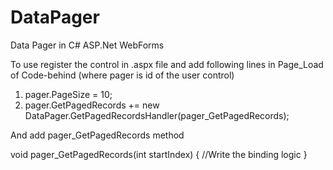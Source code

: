 DataPager
=========

Data Pager in C# ASP.Net WebForms

To use register the control in .aspx file and add following lines in Page_Load of Code-behind (where pager is id of the user control)

1. pager.PageSize = 10;
2. pager.GetPagedRecords += new DataPager.GetPagedRecordsHandler(pager_GetPagedRecords);

And add pager_GetPagedRecords method

void pager_GetPagedRecords(int startIndex)
{
  //Write the binding logic 
}
